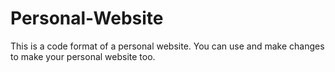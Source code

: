 # Personal-Website
This is a code format of a personal website. You can use and make changes to make your personal website too.
